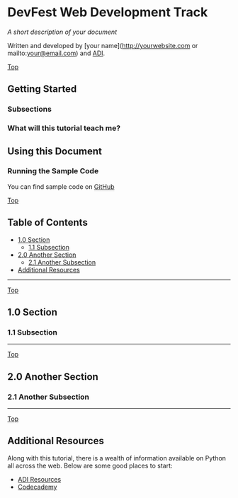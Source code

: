 <a id="top"></a>
# DevFest Web Development Track

*A short description of your document*

Written and developed by [your name](http://yourwebsite.com or mailto:your@email.com) and [ADI](adi).

<a href="#top" class="top" id="getting-started">Top</a>
## Getting Started

### Subsections

### What will this tutorial teach me?

## Using this Document

### Running the Sample Code

You can find sample code on [GitHub][github]

<a href="#top" class="top" id="table-of-contents">Top</a>
## Table of Contents

-	[1.0 Section](#section)
	-	[1.1 Subsection](#subsection)
-	[2.0 Another Section](#another-section)
	-	[2.1 Another Subsection](#another-subsection)
-   [Additional Resources](#additionalresources)


------------------------------
<a href="#top" class="top" id="section">Top</a>
## 1.0 Section


<a id="subsection"></a>
### 1.1 Subsection

___________
<a href="#top" class="top" id="another-section">Top</a>
## 2.0 Another Section

<a id="another-subsection"></a>
### 2.1 Another Subsection

___________
<a href="#top" class="top" id="additionalresources">Top</a>
## Additional Resources

Along with this tutorial, there is a wealth of information available on Python all across the web. Below are some good places to start:

- [ADI Resources][learn]
- [Codecademy][codecademy]



[github]: https://github.com/RaymondXu/devfest-webdev-track.git
[learn]: http://adicu.com/learn
[codecademy]: http://www.codecademy.com
[adi]: http://adicu.com
 
